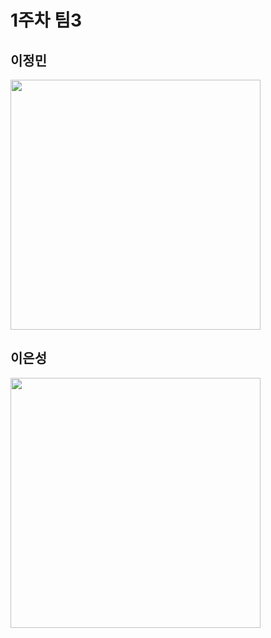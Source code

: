 # 1주차 팀3

## 이정민

<img width="400" src="https://user-images.githubusercontent.com/50590192/124442594-dd827480-ddb7-11eb-8c00-47ad22b158e9.png"/>


## 이은성

<img width="400" src="https://user-images.githubusercontent.com/50590192/124443065-54b80880-ddb8-11eb-9dce-3afbb60a3b61.png">

